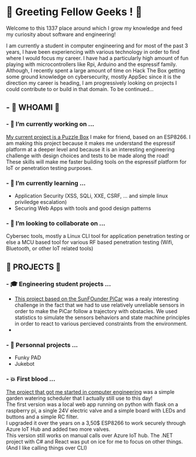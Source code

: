 # 👋 Greeting Fellow Geeks ! 👋

Welcome to this 1337 place around which I grow my knowledge and feed my curiosity about software and engineering!  
  
I am currently a student in computer engineering and for most of the past 3 years, I have been experiencing with various technology in order to find where I would focus my career. I have had a particularly high amount of fun playing with microcontrollers like Rpi, Arduino and the espressif family.
Although, I recently spent a large amount of time on Hack The Box getting some ground knowledge on cybersecurity, mostly AppSec since it is the direction my career is heading, I am progressively looking on projects I could contribute to or build in that domain. To be continued...  
  
  
  
## - 👾 WHOAMI 👾

### - 🔭 I’m currently working on ...
[My current project is a Puzzle Box](https://github.com/IterateMe/puzzle_box) I make for friend, based on an ESP8266. I am making this project because it makes me understand the espressif platform at a deeper level and because it is an interesting engineering challenge with design choices and tests to be made along the road!  
These skills will make me faster building tools on the espressif platform for IoT or penetration testing purposes.

### - 🌱 I’m currently learning ...
- Application Security (XSS, SQLi, XXE, CSRF, ... and simple linux priviledge escalation)
- Securing Web Apps with tools and good design patterns

### - 👯 I’m looking to collaborate on ...  
Cybersec tools, mostly a Linux CLI tool for application penetration testing or else a MCU based tool for various RF based penetration testing (Wifi, Bluetooth, or other IoT related tools)  
  
  
  
## 💾 PROJECTS 💾

### - 🎓 Engineering student projects ...

- [This project based on the SunFOunder PiCar](https://github.com/IterateMe/SunFounder_PiCar) was a realy interesting challenge in the fact that we had to use relatively unreliable sensors in order to make the PiCar follow a trajectory with obstacles. We used statistics to simulate the sensors behaviors and state machine principles in order to react to various percieved constraints from the environment.
-   

### - 🌟 Personnal projects ...

- Funky PAD
- Jukebot

### - 💥 First blood ...  
[The project that got me started in computer engineering](https://github.com/IterateMe/Garden_AuTomate_RPi) was a simple garden watering scheduler that I actually still use to this day!  
The first version was a local web app running on python with flask on a raspberry pi, a single 24V electric valve and a simple board with LEDs and buttons and a simple RC filter.  
I upgraded it over the years on a 3,50$ ESP8266 to work securely through Azure IoT Hub and added two more valves.  
This version still works on manual calls over Azure IoT hub. The .NET project with C# and React was put on ice for me to focus on other things.  
(And I like calling things over CLI)  

<!--
**IterateMe/IterateMe** is a ✨ _special_ ✨ repository because its `README.md` (this file) appears on your GitHub profile.

Here are some ideas to get you started:

- 🔭 I’m currently working on ...
- 🤔 I’m looking for help with ...
- 💬 Ask me about ...
- 📫 How to reach me: ...
- 😄 Pronouns: ...

-->
